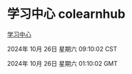 # 学习中心 colearnhub
[学习中心](http://219.139.197.74:56308/colearnhub/)

2024年 10月 26日 星期六 09:10:02 CST

2024年 10月 26日 星期六 01:10:02 GMT
